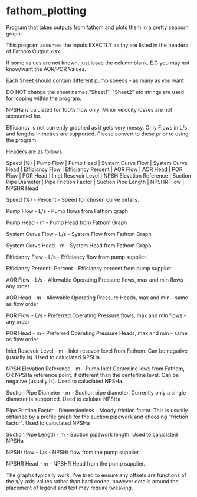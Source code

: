 # fathom_plotting
Program that takes outputs from fathom and plots them in a pretty seaborn graph.

This program assumes the inputs EXACTLY as thy are listed in the headers of 
Fathom Output.xlsx. 

If some values are not known, just leave the column blank. E.G you may not know/want
the AOR/POR Values. 

Each Sheet should contain different pump speeds - as many as you want

DO NOT change the sheet names."Sheet1", "Sheet2" etc strings are used for looping within the program.

NPSHa is calulated for 100% flow only. Minor velocity losses are not accounted for. 

Efficiancy is not currently graphed as it gets very messy. 
Only Flows in L/s and lengths in metres are supported. Please convert to these prior to using the program. 

Headers are as follows:

Speed (%)	| Pump Flow	| Pump Head |	System Curve Flow	| System Curve Head |	Efficiancy Flow	| Efficiancy Percent |
AOR Flow |	AOR Head | POR Flow |	POR Head |	Inlet Resevoir Level |	NPSH Elevation Reference |
Suction Pipe Diameter	|	Pipe Friction Factor	|	Suction Pipe Length | NPSHR Flow	|	NPSHR Head


Speed (%) - Percent  - Speed for chosen curve details. 

Pump Flow -  L/s - Pump flows from Fathom graph

Pump Head - m - Pump Head from Fathom Graph

System Curve Flow - L/s - System Flow from Fathom Graph

System Curve Head - m - System Head from Fathom Graph

Efficiancy Flow - L/s - Efficiancy flow from pump supplier.  

Efficiancy Percent- Percent - Efficiancy percent from pump supplier.  

AOR Flow - L/s - Allowable Operating Pressure flows, max and min flows - any order

AOR Head - m - Allowable Operating Pressure Heads, max and min - same as flow order

POR Flow - L/s - Preferred Operating Pressure flows, max and min flows - any order

POR Head - m - Preferred Operating Pressure Heads, max and min - same as flow order

Inlet Resevoir Level - m - Inlet resevoir level from Fathom. Can be negative (usually is). Used to caluclated NPSHa

NPSH Elevation Reference - m - Pump Inlet Centerline level from Fathom, OR NPSHa reference point, if different than the 
centerline level. Can be negative (usually is). Used to caluclated NPSHa.

Suction Pipe Diameter - m - Suction pipe diameter. Currently only a single diameter is supported. Used to calulate NPSHa

Pipe Friction Factor - Dimensionless - Moody friction factor. This is usually obtained by a profile graph for the suction
pipework and choosing "friction factor". Used to caluclated NPSHa

Suction Pipe Length - m - Suction pipework length. Used to caluclated NPSHa

NPSHr flow - L/s - NPSHr flow from the pump supplier. 

NPSHR Head - m - NPSHR Head from the pump supplier. 

The graphs typically work, I've tried to ensure any offsets are functions of the x/y-axis values rather than hard coded, however details around the placement of legend and text may require tweaking. 
